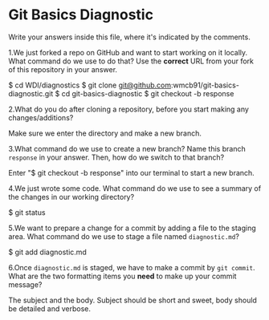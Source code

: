 # Git Basics Diagnostic

Write your answers inside this file, where it's indicated by the comments.

1.We just forked a repo on GitHub and want to start working on it locally.
What command do we use to do that? Use the **correct** URL from your fork of
this repository in your answer.

$ cd WDI/diagnostics
$ git clone git@github.com:wmcb91/git-basics-diagnostic.git
$ cd git-basics-diagnostic
$ git checkout -b response

2.What do you do after cloning a repository, before you start making any
changes/additions?

Make sure we enter the directory and make a new branch.

3.What command do we use to create a new branch? Name this branch `response`
    in your answer. Then, how do we switch to that branch?

Enter "$ git checkout -b response" into our terminal to start a new branch.

4.We just wrote some code. What command do we use to see a summary of the
    changes in our working directory?

$ git status

5.We want to prepare a change for a commit by adding a file to the staging
    area. What command do we use to stage a file named `diagnostic.md`?

$ git add diagnostic.md

6.Once `diagnostic.md` is staged, we have to make a commit by `git commit`.
What are the two formatting items you **need** to make up your commit message?

The subject and the body.  Subject should be short and sweet, body should be
detailed and verbose.
